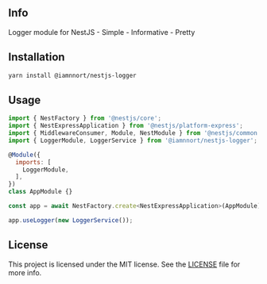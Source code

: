 ## Info

Logger module for NestJS - Simple - Informative - Pretty

## Installation

```bash
yarn install @iamnnort/nestjs-logger
```

## Usage

```javascript
import { NestFactory } from '@nestjs/core';
import { NestExpressApplication } from '@nestjs/platform-express';
import { MiddlewareConsumer, Module, NestModule } from '@nestjs/common';
import { LoggerModule, LoggerService } from '@iamnnort/nestjs-logger';

@Module({
  imports: [
    LoggerModule,
  ],
})
class AppModule {}

const app = await NestFactory.create<NestExpressApplication>(AppModule);

app.useLogger(new LoggerService());
```

## License

This project is licensed under the MIT license. See the [LICENSE](LICENSE) file for more info.
